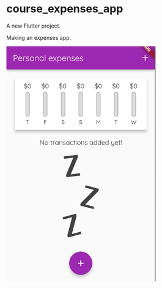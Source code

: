 # course_expenses_app

A new Flutter project.

Making an expenses app.

![alt text](https://github.com/Alexsandrux/Learning_flutter/blob/master/course_expenses_app/assets/images/Screenshot%202022-03-16%20210509.png?raw=true)
